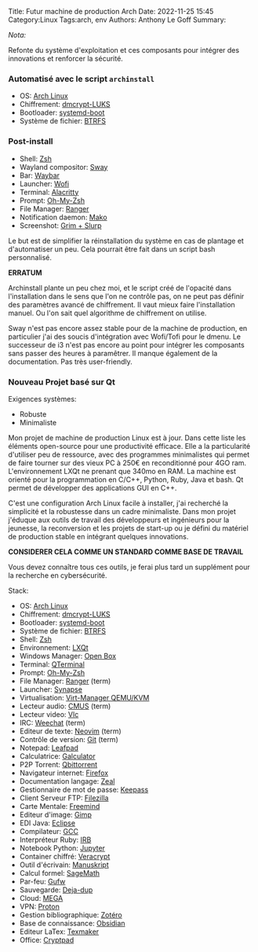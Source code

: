 Title: Futur machine de production Arch
Date: 2022-11-25 15:45
Category:Linux
Tags:arch, env
Authors: Anthony Le Goff
Summary:


*Nota:*

Refonte du système d'exploitation et ces composants pour intégrer des innovations et renforcer la sécurité.

### Automatisé avec le script `archinstall`

* OS: [Arch Linux](https://archlinux.org/)
* Chiffrement: [dmcrypt-LUKS](https://fr.wikipedia.org/wiki/Dm-crypt)
* Bootloader: [systemd-boot](https://systemd.network/systemd-boot.html)
* Système de fichier: [BTRFS](https://fr.wikipedia.org/wiki/Btrfs)

### Post-install

* Shell: [Zsh](https://zsh.sourceforge.io/)
* Wayland compositor: [Sway](https://swaywm.org/)
* Bar: [Waybar](https://github.com/Alexays/Waybar)
* Launcher: [Wofi](https://hg.sr.ht/~scoopta/wofi)
* Terminal: [Alacritty](https://alacritty.org/)
* Prompt: [Oh-My-Zsh](https://ohmyz.sh/)
* File Manager: [Ranger](https://ranger.github.io/)
* Notification daemon: [Mako](https://wayland.emersion.fr/mako/)
* Screenshot: [Grim + Slurp](https://wayland.emersion.fr/grim/)


Le but est de simplifier la réinstallation du système en cas de plantage et d'automatiser un peu. Cela pourrait être fait dans un script bash personnalisé. 

**ERRATUM**

Archinstall plante un peu chez moi, et le script créé de l'opacité dans l'installation dans le sens que l'on ne contrôle pas, on ne peut pas définir des paramètres avancé de chiffrement. Il vaut mieux faire l'installation manuel. Ou l'on sait quel algorithme de chiffrement on utilise.

Sway n'est pas encore assez stable pour de la machine de production, en particulier j'ai des soucis d'intégration avec Wofi/Tofi pour le dmenu. Le successeur de i3 n'est pas encore au point pour intégrer les composants sans passer des heures à paramêtrer. Il manque également de la documentation. Pas très user-friendly.

### Nouveau Projet basé sur Qt

Exigences systèmes:

* Robuste
* Minimaliste


Mon projet de machine de production Linux est à jour. Dans cette liste les éléments open-source pour une productivité efficace. Elle a la particularité d'utiliser peu de ressource, avec des programmes minimalistes qui permet de faire tourner sur des vieux PC à 250€ en reconditionné pour 4GO ram. L'environnement LXQt ne prenant que 340mo en RAM. La machine est orienté pour la programmation en C/C++, Python, Ruby, Java et bash. Qt permet de développer des applications GUI en C++.

C'est une configuration Arch Linux facile à installer, j'ai recherché la simplicité et la robustesse dans un cadre minimaliste. Dans mon projet j'éduque aux outils de travail des développeurs et ingénieurs pour la jeunesse, la reconversion et les projets de start-up ou je défini du matériel de production stable en intégrant quelques innovations.


**CONSIDERER CELA COMME UN STANDARD COMME BASE DE TRAVAIL**

Vous devez connaître tous ces outils, je ferai plus tard un supplément pour la recherche en cybersécurité.


Stack:

* OS: [Arch Linux](https://archlinux.org/)
* Chiffrement: [dmcrypt-LUKS](https://fr.wikipedia.org/wiki/Dm-crypt)
* Bootloader: [systemd-boot](https://systemd.network/systemd-boot.html)
* Système de fichier: [BTRFS](https://fr.wikipedia.org/wiki/Btrfs)
* Shell: [Zsh](https://zsh.sourceforge.io/)
* Environnement: [LXQt](https://lxqt-project.org/)
* Windows Manager: [Open Box](http://openbox.org/wiki/Main_Page)
* Terminal: [QTerminal](https://github.com/lxqt/qterminal)
* Prompt: [Oh-My-Zsh](https://ohmyz.sh/)
* File Manager: [Ranger](https://ranger.github.io/) (term)
* Launcher: [Synapse](https://archlinux.org/packages/community/x86_64/synapse/)
* Virtualisation: [Virt-Manager QEMU/KVM](https://virt-manager.org/)
* Lecteur audio: [CMUS](https://cmus.github.io/) (term)
* Lecteur video: [Vlc](https://www.videolan.org/vlc/)
* IRC: [Weechat](https://weechat.org/) (term)
* Editeur de texte: [Neovim](http://neovim.io/) (term)
* Contrôle de version: [Git](https://git-scm.com/) (term)
* Notepad: [Leafpad](https://archlinux.org/packages/extra/x86_64/leafpad/)
* Calculatrice: [Galculator](https://archlinux.org/packages/community/x86_64/galculator/)
* P2P Torrent: [Qbittorrent](https://www.qbittorrent.org/)
* Navigateur internet: [Firefox](https://www.mozilla.org/fr/firefox/new/)
* Documentation langage: [Zeal](https://zealdocs.org/)
* Gestionnaire de mot de passe: [Keepass](https://keepass.info/)
* Client Serveur FTP: [Filezilla](https://filezilla-project.org/)
* Carte Mentale: [Freemind](https://freemind.fr.softonic.com/)
* Editeur d'image: [Gimp](https://www.gimp.org/)
* EDI Java: [Eclipse](https://www.eclipse.org/downloads/packages/release/kepler/sr1/eclipse-ide-java-developers)
* Compilateur: [GCC](https://gcc.gnu.org/)
* Interpréteur Ruby: [IRB](https://github.com/ruby/irb)
* Notebook Python: [Jupyter](https://jupyter.org/)
* Container chiffré: [Veracrypt](https://www.veracrypt.fr/code/VeraCrypt/)
* Outil d'écrivain: [Manuskript](https://www.theologeek.ch/manuskript/)
* Calcul formel: [SageMath](https://www.sagemath.org/fr/)
* Par-feu: [Gufw](http://gufw.org/)
* Sauvegarde: [Deja-dup](https://apps.gnome.org/fr/app/org.gnome.DejaDup/)
* Cloud: [MEGA](https://mega.nz/)
* VPN: [Proton](https://protonvpn.com/)
* Gestion bibliographique: [Zotéro](https://www.zotero.org/)
* Base de connaissance: [Obsidian](https://obsidian.md/)
* Editeur LaTex: [Texmaker](https://www.xm1math.net/texmaker/)
* Office: [Cryptpad](https://cryptpad.fr/)